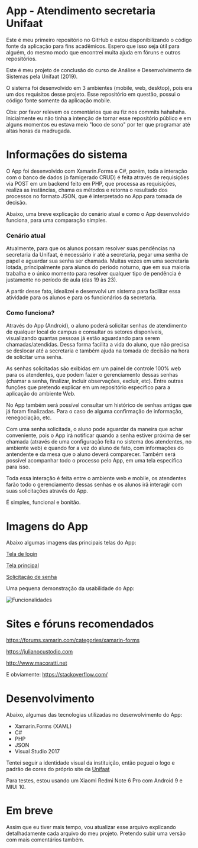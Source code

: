 
# App - Atendimento secretaria Unifaat
Este é meu primeiro repositório no GitHub e estou disponibilizando o código fonte da aplicação para fins acadêmicos. Espero que isso seja útil para alguém, do mesmo modo que encontrei muita ajuda em fóruns e outros repositórios. 

Este é meu projeto de conclusão do curso de Análise e Desenvolvimento de Sistemas pela Unifaat (2019).

O sistema foi desenvolvido em 3 ambientes (mobile, web, desktop), pois era um dos requisitos desse projeto. Esse repositório em questão, possui o código fonte somente da aplicação mobile.

Obs: por favor relevem os comentários que eu fiz nos commits hahahaha. Inicialmente eu não tinha a intenção de tornar esse repositório público e em alguns momentos eu estava meio "loco de sono" por ter que programar até altas horas da madrugada.

# Informações do sistema

O App foi desenvolvido com Xamarin.Forms e C#, porém, toda a interação com o banco de dados (o famigerado CRUD) é feita através de requisições via POST em um backend feito em PHP, que processa as requisições, realiza as instâncias, chama os métodos e retorna o resultado dos processos no formato JSON, que é interpretado no App para tomada de decisão.

Abaixo, uma breve explicação do cenário atual e como o App desenvolvido funciona, para uma comparação simples.

### Cenário atual

Atualmente, para que os alunos possam resolver suas pendências na secretaria da Unifaat, é necessário ir até a secretaria, pegar uma senha de papel e aguardar sua senha ser chamada. Muitas vezes em uma secretaria lotada, principalmente para alunos do período noturno, que em sua maioria trabalha e o único momento para resolver qualquer tipo de pendência é justamente no período de aula (das 19 às 23).

A partir desse fato, idealizei e desenvolvi um sistema para facilitar essa atividade para os alunos e para os funcionários da secretaria.

### Como funciona?

Através do App (Android), o aluno poderá solicitar senhas de atendimento de qualquer local do campus e consultar os setores disponíveis, visualizando quantas pessoas já estão aguardando para serem chamadas/atendidas. Dessa forma facilita a vida do aluno, que não precisa se deslocar até a secretaria e também ajuda na tomada de decisão na hora de solicitar uma senha.

As senhas solicitadas são exibidas em um painel de controle 100% web para os atendentes, que podem fazer o gerenciamento dessas senhas (chamar a senha, finalizar, incluir observações, excluir, etc). Entre outras funções que pretendo explicar em um repositório específico para a aplicação do ambiente Web.

No App também será possível consultar um histórico de senhas antigas que já foram finalizadas. Para o caso de alguma confirmação de informação, renegociação, etc.

Com uma senha solicitada, o aluno pode aguardar da maneira que achar conveniente, pois o App irá notificar quando a senha estiver próxima de ser chamada (através de uma configuração feita no sistema dos atendentes, no ambiente web) e quando for a vez do aluno de fato, com informações do antendente e da mesa que o aluno deverá comparecer. Também será possível acompanhar todo o processo pelo App, em uma tela específica para isso.

Toda essa interação é feita entre o ambiente web e mobile, os atendentes farão todo o gerenciamento dessas senhas e os alunos irã interagir com suas solicitações através do App.

É simples, funcional e bonitão.

# Imagens do App

Abaixo algumas imagens das principais telas do App:

[Tela de login](https://i.imgur.com/mqx5ZNZ.jpg)

[Tela principal](https://i.imgur.com/w0PyUpr.jpg)

[Solicitação de senha](https://i.imgur.com/xlFpJl7.jpg)

Uma pequena demonstração da usabilidade do App:

![Funcionalidades](https://media.giphy.com/media/64agTizet6csdhl1FN/giphy.gif)

# Sites e fóruns recomendados

https://forums.xamarin.com/categories/xamarin-forms

https://julianocustodio.com

http://www.macoratti.net

E obviamente: https://stackoverflow.com/

# Desenvolvimento

Abaixo, algumas das tecnologias utilizadas no desenvolvimento do App:

* Xamarin.Forms (XAML)
* C#
* PHP
* JSON
* Visual Studio 2017

Tentei seguir a identidade visual da instituição, então peguei o logo e padrão de cores do próprio site da [Unifaat](www.unifaat.com.br)

Para testes, estou usando um Xiaomi Redmi Note 6 Pro com Android 9 e MIUI 10.

# Em breve

Assim que eu tiver mais tempo, vou atualizar esse arquivo explicando detalhadamente cada arquivo do meu projeto. Pretendo subir uma versão com mais comentários também.
